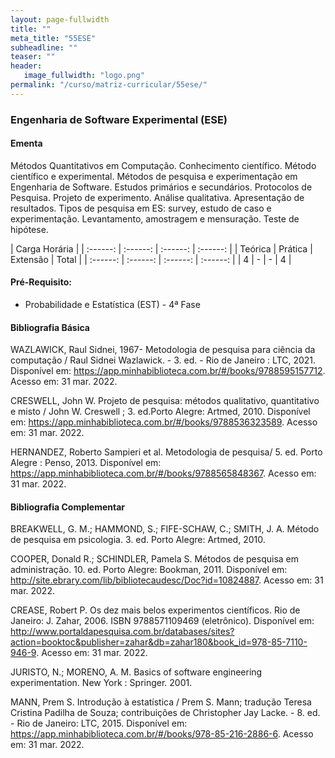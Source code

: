 ```yaml
---
layout: page-fullwidth
title: ""
meta_title: "55ESE"
subheadline: ""
teaser: ""
header:
   image_fullwidth: "logo.png"
permalink: "/curso/matriz-curricular/55ese/"
---
```


### **Engenharia de Software Experimental (ESE)**

#### **Ementa**

Métodos Quantitativos em Computação. Conhecimento científico. Método científico e experimental.  Métodos de pesquisa e experimentação em Engenharia de Software. Estudos primários e secundários. Protocolos de Pesquisa. Projeto de experimento.  Análise qualitativa. Apresentação de resultados. Tipos de pesquisa em ES: survey, estudo de caso e experimentação. Levantamento, amostragem e mensuração. Teste de hipótese. 

| Carga Horária | 
| :------: | :------: | :------: | :------: |
| Teórica | Prática | Extensão | Total |
| :------: | :------: | :------: | :------: |
| 4 | - | - | 4 |

#### **Pré-Requisito:**

- Probabilidade e Estatística (EST) - 4ª Fase

#### **Bibliografia Básica**

WAZLAWICK, Raul Sidnei, 1967- Metodologia de pesquisa para ciência da computação / Raul Sidnei Wazlawick. - 3. ed. - Rio de Janeiro : LTC, 2021. Disponível em: https://app.minhabiblioteca.com.br/#/books/9788595157712. Acesso em: 31 mar. 2022. 

CRESWELL, John W. Projeto de pesquisa: métodos qualitativo, quantitativo e misto / John W. Creswell ; 3. ed.Porto Alegre: Artmed, 2010. Disponível em: https://app.minhabiblioteca.com.br/#/books/9788536323589. Acesso em: 31 mar. 2022. 

HERNANDEZ, Roberto Sampieri et al. Metodologia de pesquisa/ 5. ed. Porto Alegre : Penso, 2013. Disponível em: https://app.minhabiblioteca.com.br/#/books/9788565848367. Acesso em: 31 mar. 2022. 

#### **Bibliografia Complementar**

BREAKWELL, G. M.; HAMMOND, S.; FIFE-SCHAW, C.; SMITH, J. A. Método de pesquisa em psicologia. 3. ed. Porto Alegre: Artmed, 2010. 

COOPER, Donald R.; SCHINDLER, Pamela S. Métodos de pesquisa em administração. 10. ed. Porto Alegre: Bookman, 2011. Disponível em: http://site.ebrary.com/lib/bibliotecaudesc/Doc?id=10824887. Acesso em: 31 mar. 2022. 

CREASE, Robert P. Os dez mais belos experimentos científicos. Rio de Janeiro: J. Zahar, 2006. ISBN 9788571109469 (eletrônico). Disponível em: http://www.portaldapesquisa.com.br/databases/sites?action=booktoc&publisher=zahar&db=zahar180&book_id=978-85-7110-946-9. Acesso em: 31 mar. 2022. 

JURISTO, N.; MORENO, A. M. Basics of software engineering experimentation. New York : Springer. 2001. 

MANN, Prem S. Introdução à estatística / Prem S. Mann; tradução Teresa Cristina Padilha de Souza; contribuições de Christopher Jay Lacke. - 8. ed. - Rio de Janeiro: LTC, 2015. Disponível em: https://app.minhabiblioteca.com.br/#/books/978-85-216-2886-6. Acesso em: 31 mar. 2022. 